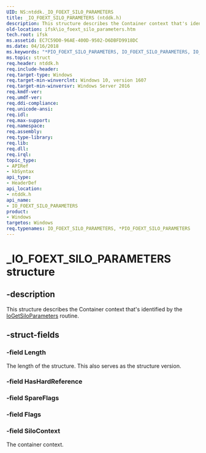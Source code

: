 ```yaml
---
UID: NS:ntddk._IO_FOEXT_SILO_PARAMETERS
title: _IO_FOEXT_SILO_PARAMETERS (ntddk.h)
description: This structure describes the Container context that's identified by the IoGetSiloParameters routine.
old-location: ifsk\io_foext_silo_parameters.htm
tech.root: ifsk
ms.assetid: EC7C59D0-96AE-400D-9502-D6DBFD9918DC
ms.date: 04/16/2018
ms.keywords: "*PIO_FOEXT_SILO_PARAMETERS, IO_FOEXT_SILO_PARAMETERS, IO_FOEXT_SILO_PARAMETERS structure [Installable File System Drivers], PIO_FOEXT_SILO_PARAMETERS, PIO_FOEXT_SILO_PARAMETERS structure pointer [Installable File System Drivers], _IO_FOEXT_SILO_PARAMETERS, ifsk.io_foext_silo_parameters, ntddk/IO_FOEXT_SILO_PARAMETERS, ntddk/PIO_FOEXT_SILO_PARAMETERS"
ms.topic: struct
req.header: ntddk.h
req.include-header: 
req.target-type: Windows
req.target-min-winverclnt: Windows 10, version 1607
req.target-min-winversvr: Windows Server 2016
req.kmdf-ver: 
req.umdf-ver: 
req.ddi-compliance: 
req.unicode-ansi: 
req.idl: 
req.max-support: 
req.namespace: 
req.assembly: 
req.type-library: 
req.lib: 
req.dll: 
req.irql: 
topic_type:
- APIRef
- kbSyntax
api_type:
- HeaderDef
api_location:
- ntddk.h
api_name:
- IO_FOEXT_SILO_PARAMETERS
product:
- Windows
targetos: Windows
req.typenames: IO_FOEXT_SILO_PARAMETERS, *PIO_FOEXT_SILO_PARAMETERS
---
```


# _IO_FOEXT_SILO_PARAMETERS structure


## -description


This structure describes the Container context that's identified by the <a href="https://docs.microsoft.com/windows-hardware/drivers/ddi/content/ntddk/nf-ntddk-iogetsiloparameters">IoGetSiloParameters</a> routine.


## -struct-fields




### -field Length

The length of the structure. This also serves as the structure version.


### -field HasHardReference

 


### -field SpareFlags

 


### -field Flags

 


### -field SiloContext

The container context.

